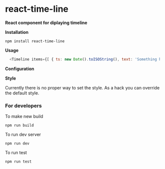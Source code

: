 # react-time-line

**React component for diplaying timeline**


**Installation**
```
npm install react-time-line
```


**Usage**

```javascript
  <Timeline items={[ { ts: new Date().toISOString(), text: 'Something happened' } ]} />,
```

**Configuration**

**Style**

Currently there is no proper way to set the style. As a hack you can override the default style.


### For developers

To make new build
```
npm run build
```

To run dev server
```
npm run dev
```

To run test
```
npm run test
```


